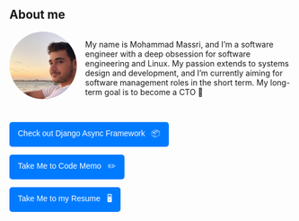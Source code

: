 ## About me

<div style="display: flex; flex-direction: row; align-items: center; flex-wrap: wrap;">
  <img src="1692183109921.jpg" alt="Mohammad Massri" width="120" 
       style="border-radius: 50%; margin-right: 15px; margin-bottom: 10px; flex-shrink: 0;">
  <p style="margin: 0; flex: 1; min-width: 250px;">
    My name is Mohammad Massri, and I’m a software engineer with a deep obsession for software engineering and Linux. 
    My passion extends to systems design and development, and I’m currently aiming for software management roles in the short term. 
    My long-term goal is to become a CTO 🚀
  </p>
</div>

<br>

<p>
  <a href="https://pypi.org/project/djangoasyncframework/" style="text-decoration:none;">
    <button style="padding:10px 15px; font-size:14px; color:white; background-color:#007BFF; border:none; border-radius:5px; cursor:pointer;">
      Check out Django Async Framework &nbsp; 📦
    </button>
  </a>
</p>

<p>
  <a href="https://mouhamaddev.github.io/Code-Memo/" style="text-decoration:none;">
    <button style="padding:10px 15px; font-size:14px; color:white; background-color:#007BFF; border:none; border-radius:5px; cursor:pointer;">
      Take Me to Code Memo &nbsp; ✏️
    </button>
  </a>
</p>

<p>
  <a href="https://mouhamaddev.github.io/mouhamaddev/resume.html" style="text-decoration:none;"><!--https://drive.google.com/file/d/1JsHFiupaxvGCN8JjpLnxKrRqlhYzWfLQ/view?usp=sharing-->
    <button style="padding:10px 15px; font-size:14px; color:white; background-color:#007BFF; border:none; border-radius:5px; cursor:pointer;">
      Take Me to my Resume &nbsp; 🖥️
    </button>
  </a>
</p>


